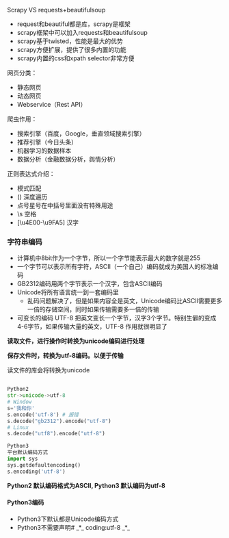 Scrapy VS requests+beautifulsoup

- request和beautiful都是库，scrapy是框架
- scrapy框架中可以加入requests和beautifulsoup
- scrapy基于twisted，性能是最大的优势
- scrapy方便扩展，提供了很多内置的功能
- scrapy内置的css和xpath selector非常方便

网页分类：

- 静态网页
- 动态网页
- Webservice（Rest API）

爬虫作用：

- 搜索引擎（百度，Google，垂直领域搜索引擎）
- 推荐引擎（今日头条）
- 机器学习的数据样本
- 数据分析（金融数据分析，舆情分析）

正则表达式介绍：

- 模式匹配
- () 深度遍历
- 点号星号在中括号里面没有特殊用途
- \s 空格
- [\u4E00-\u9FA5] 汉字

### 字符串编码

- 计算机中8bit作为一个字节，所以一个字节能表示最大的数字就是255
- 一个字节可以表示所有字符，ASCII（一个自己）编码就成为美国人的标准编码
- GB2312编码用两个字节表示一个汉字，包含ASCII编码
- Unicode将所有语言统一到一套编码里
    - 乱码问题解决了，但是如果内容全是英文，Unicode编码比ASCII需要更多一倍的存储空间，同时如果传输需要多一倍的传输
- 可变长的编码 UTF-8 把英文变长一个字节，汉字3个字节。特别生僻的变成4-6字节，如果传输大量的英文，UTF-8 作用就很明显了


**读取文件，进行操作时转换为unicode编码进行处理**

**保存文件时，转换为utf-8编码。以便于传输**

读文件的库会将转换为unicode

```python

Python2
str->unicode->utf-8
# Window
s='我和你'
s.encode('utf-8') # 报错
s.decode("gb2312").encode("utf-8")
# Linux
s.decode("utf8").encode("utf-8")

Python3
平台默认编码方式
import sys
sys.getdefaultencoding()
s.encoding('utf-8')
```

**Python2 默认编码格式为ASCII, Python3 默认编码为utf-8**

#### Python3编码

- Python3下默认都是Unicode编码方式
- Python3不需要声明# \_\*\_ coding:utf-8 \_\*\_